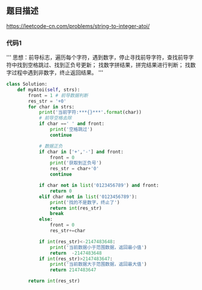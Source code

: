 ## 题目描述
https://leetcode-cn.com/problems/string-to-integer-atoi/
### 代码1
'''
思想：前导标志，遍历每个字符，遇到数字，停止寻找前导字符，查找前导字符中找到空格跳过、找到正负号更新；
    找数字拼结果，拼完结果进行判断；
    找数字过程中遇到非数字，终止返回结果。
'''
```python
class Solution:
    def myAtoi(self, strs):
        front = 1 # 前导数据判断
        res_str = '+0'
        for char in strs:
            print('当前字符:***{}***'.format(char))
            # 前导空格去除
            if char ==' ' and front:
                print('空格跳过')
                continue

            # 数据正负
            if char in ['+','-'] and front:
                front = 0
                print('获取到正负号')
                res_str = char+'0'
                continue

            if char not in list('0123456789') and front:
                return 0
            elif char not in list('0123456789'):
                print('找的不是数字，终止了')
                return int(res_str)
                break
            else:
                front = 0
                res_str+=char

            if int(res_str)<-2147483648:
                print('当前数据小于范围数据，返回最小值')
                return  -2147483648
            if int(res_str)>2147483647:
                print('当前数据大于范围数据，返回最大值')
                return 2147483647

        return int(res_str)
```
